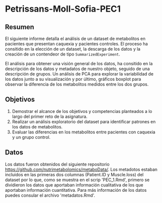 # Petrissans-Moll-Sofia-PEC1

## Resumen
El siguiente informe detalla el análisis de un dataset de metabolitos en pacientes que presentan caquexia y pacientes controles.
El proceso ha consitido en la elección de un dataset, la descarga de los datos y la creación de un contendeor de tipo `SummarizedExperiment`.

El análisis para obtener una visión general de los datos, ha consitido en la descripción de los datos y metadatos de nuestro objeto, seguido de una descripción de grupos. Un análisis de PCA para explorar la variabilidad de los datos junto a su visualización y por último, gráficos boxplot para observar la diferencia de los metabolitos medidos entre los dos grupos.

## Objetivos

1. Demostrar el alcance de los objetivos y competencias planteados a lo largo del primer reto de la asignatura.
2. Realizar un análisis exploratorio del dataset para identificar patrones en los datos de metabolitos.
3. Evaluar las diferencias en los metabolitos entre pacientes con caquexia y un grupo control.

## Datos
Los datos fueron obtenidos del siguiente repositorio https://github.com/nutrimetabolomics/metaboData/. Los metadotos estaban incluidos en las primeras dos columnas (Patient.ID y Muscle.loss) del dataset por lo que, como se muestra en el scrip
'PEC_1.Rmd', primero se dividieron los datos que aportaban información cualitativa de los que aportaban información cuantitativa. Para más información de los datos puedes consular el archivo 'metadatos.Rmd'. 
